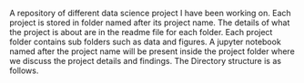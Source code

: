 A repository of different data science project I have been working on.
Each project is stored in folder named after its project name. The details of what the project is about are in the readme file for each folder.
Each project folder contains sub folders such as data and figures.
A jupyter notebook named after the project name will be present inside the project folder where we discuss the project details and findings.
The Directory structure is as follows.


